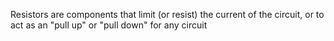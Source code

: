 Resistors are components that limit (or resist) the current of the circuit, or to act as an "pull up" or "pull down" for any circuit
